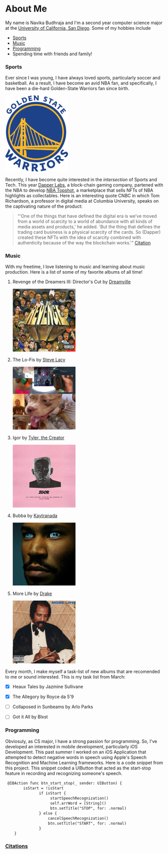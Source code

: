 # About Me

My name is Navika Budhraja and I'm a second year computer science major at the [University of California, San Diego](https://ucsd.edu/). Some of my hobbies include 

- [Sports](#sports)
- [Music](#music)
- [Programming](#programming)
- Spending time with friends and family!

### Sports

Ever since I was young, I have always loved sports, particularly soccer and basketball. As a result, I have become an avid NBA fan, and specifically, I have been a die-hard Golden-State Warriors fan since birth. 

<img src="/images/warriors.png" width="200"/>

Recently, I have become quite interested in the *intersection* of Sports and Tech. This year [Dapper Labs](https://www.dapperlabs.com/), a block-chain gaming company, partened with the NBA to develop [NBA Topshot](https://nbatopshot.com/), a marketplace that sells NFTs of NBA highlights as collectables. Here is an interesting quote CNBC in which Tom Richardson, a professor in digital media at Columbia University, speaks on the captivating nature of the product:
>“'One of the things that have defined the digital era is we’ve moved from a world of scarcity to a world of abundance with all kinds of media assets and products,' he added. 'But the thing that defines the trading card business is a physical scarcity of the cards. So (Dapper) created these NFTs with the idea of scarcity combined with authenticity because of the way the blockchain works.'” [Citation](/citations.txt)


### Music 

With my freetime, I love listening to music and learning about music production. Here is a list of some of my favorite albums of all time!

1. Revenge of the Dreamers III: Director's Cut by [Dreamville](https://en.wikipedia.org/wiki/Dreamville_Records)

    <img src="/images/revenge.jpg" width="200"/>

2. The Lo-Fis by [Steve Lacy](https://en.wikipedia.org/wiki/Steve_Lacy_(guitarist))
    
    <img src="/images/lofi.jpg" width="200"/>

3. Igor by [Tyler, the Creator](https://en.wikipedia.org/wiki/Tyler,_the_Creator)

    <img src="/images/igor.jpg" width="200"/>

4. Bubba by [Kaytranada](https://en.wikipedia.org/wiki/Kaytranada) 
    
     <img src="/images/bubba.jpg" width="200"/>

5. More Life by [Drake](https://en.wikipedia.org/wiki/Drake_(musician))
    
     <img src="/images/more.jpg" width="200"/>


Every month, I make myself a task-list of new albums that are recomended to me or sound interested. This is my task list from March: 

- [x] Heaux Tales by Jazmine Sullivane 
- [x] The Allegory by Royce da 5'9 
- [ ] Collaposed in Sunbeams by Arlo Parks 
- [ ] Got it All by Blxst


### Programming 

Obviosuly, as CS major, I have a strong passion for programming. So, I've developed an interested in mobile development, particularly iOS Development. This past summer I worked on an iOS Application that attempted to detect negative words in speech using Apple's Speech Recognition and Machine Learning frameworks. Here is a code snippet from this project. This snippet coded a UIButton that acted as the start-stop feature in recording and recognizing someone's speech.

```
 @IBAction func btn_start_stop(_ sender: UIButton) {
        isStart = !isStart
               if isStart {
                    startSpeechRecognization()
                    self.arrWord = [String]()
                    btn.setTitle("STOP", for: .normal)
               } else {
                   cancelSpeechRecognization()
                   btn.setTitle("START", for: .normal)
               }
    }

```

### [Citations](/citations.txt)
